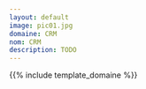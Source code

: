 ```yaml
---
layout: default
image: pic01.jpg
domaine: CRM
nom: CRM
description: TODO
---
```

{{% include template_domaine %}}
